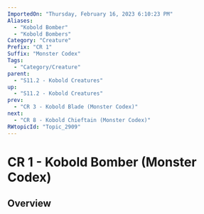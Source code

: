 ```yaml
---
ImportedOn: "Thursday, February 16, 2023 6:10:23 PM"
Aliases:
  - "Kobold Bomber"
  - "Kobold Bombers"
Category: "Creature"
Prefix: "CR 1"
Suffix: "Monster Codex"
Tags:
  - "Category/Creature"
parent:
  - "S11.2 - Kobold Creatures"
up:
  - "S11.2 - Kobold Creatures"
prev:
  - "CR 3 - Kobold Blade (Monster Codex)"
next:
  - "CR 8 - Kobold Chieftain (Monster Codex)"
RWtopicId: "Topic_2909"
---
```

# CR 1 - Kobold Bomber (Monster Codex)
## Overview
